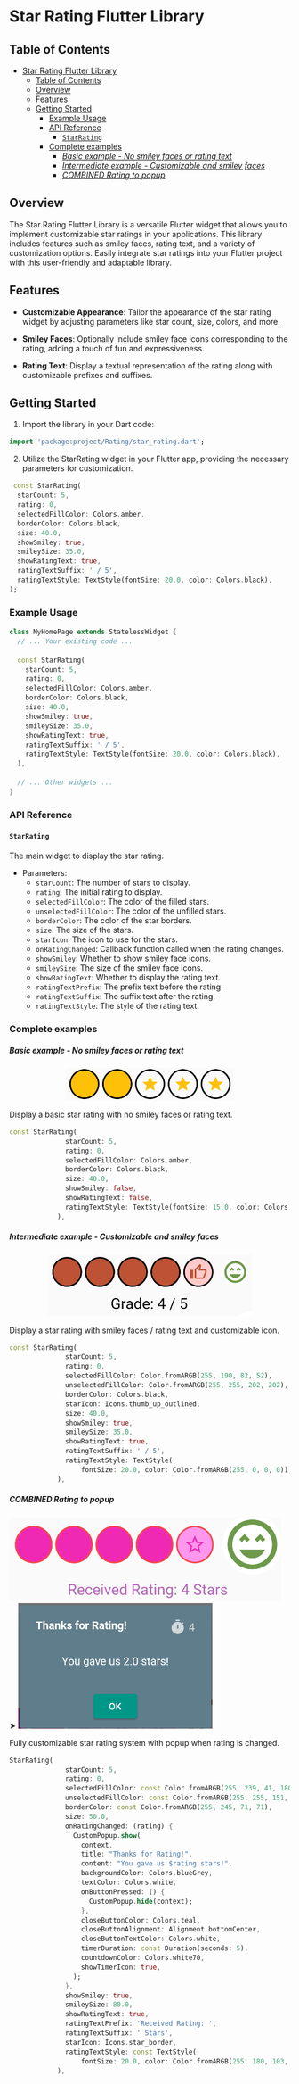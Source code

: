 
# Star Rating Flutter Library
## Table of Contents

- [Star Rating Flutter Library](#star-rating-flutter-library)
  - [Table of Contents](#table-of-contents)
  - [Overview](#overview)
  - [Features](#features)
  - [Getting Started](#getting-started)
    - [Example Usage](#example-usage)
    - [API Reference](#api-reference)
      - [`StarRating`](#starrating)
    - [Complete examples](#complete-examples)
        - [*Basic example - No smiley faces or rating text*](#basic-example---no-smiley-faces-or-rating-text)
        - [*Intermediate example - Customizable and smiley faces*](#intermediate-example---customizable-and-smiley-faces)
        - [*COMBINED Rating to popup*](#combined-rating-to-popup)

## Overview

The Star Rating Flutter Library is a versatile Flutter widget that allows you to implement customizable star ratings in your applications. This library includes features such as smiley faces, rating text, and a variety of customization options. Easily integrate star ratings into your Flutter project with this user-friendly and adaptable library.

## Features
- **Customizable Appearance**: Tailor the appearance of the star rating widget by adjusting parameters like star count, size, colors, and more.

- **Smiley Faces**: Optionally include smiley face icons corresponding to the rating, adding a touch of fun and expressiveness.

- **Rating Text**: Display a textual representation of the rating along with customizable prefixes and suffixes.

## Getting Started

1. Import the library in your Dart code:

  ```dart
  import 'package:project/Rating/star_rating.dart';
  ```

2. Utilize the StarRating widget in your Flutter app, providing the necessary parameters for customization.

```dart
 const StarRating(
  starCount: 5,
  rating: 0,
  selectedFillColor: Colors.amber,
  borderColor: Colors.black,
  size: 40.0,
  showSmiley: true,
  smileySize: 35.0,
  showRatingText: true,
  ratingTextSuffix: ' / 5',
  ratingTextStyle: TextStyle(fontSize: 20.0, color: Colors.black),
);
```

### Example Usage
```dart
class MyHomePage extends StatelessWidget {
  // ... Your existing code ...

  const StarRating(
    starCount: 5,
    rating: 0,
    selectedFillColor: Colors.amber,
    borderColor: Colors.black,
    size: 40.0,
    showSmiley: true,
    smileySize: 35.0,
    showRatingText: true,
    ratingTextSuffix: ' / 5',
    ratingTextStyle: TextStyle(fontSize: 20.0, color: Colors.black),
  ),

  // ... Other widgets ...
}
```

### API Reference

#### `StarRating`
The main widget to display the star rating.

- Parameters:
  - `starCount`: The number of stars to display.
  - `rating`: The initial rating to display.
  - `selectedFillColor`: The color of the filled stars.
  - `unselectedFillColor`: The color of the unfilled stars.
  - `borderColor`: The color of the star borders.
  - `size`: The size of the stars.
  - `starIcon`: The icon to use for the stars.
  - `onRatingChanged`: Callback function called when the rating changes.
  - `showSmiley`: Whether to show smiley face icons.
  - `smileySize`: The size of the smiley face icons.
  - `showRatingText`: Whether to display the rating text.
  - `ratingTextPrefix`: The prefix text before the rating.
  - `ratingTextSuffix`: The suffix text after the rating.
  - `ratingTextStyle`: The style of the rating text.

### Complete examples

##### *Basic example - No smiley faces or rating text*
<center>

![Intermediate example](/assets/doc/basic_rate.png)

</center>
Display a basic star rating with no smiley faces or rating text.

```dart
const StarRating(
              starCount: 5,
              rating: 0,
              selectedFillColor: Colors.amber,
              borderColor: Colors.black,
              size: 40.0,
              showSmiley: false,
              showRatingText: false,
              ratingTextStyle: TextStyle(fontSize: 15.0, color: Colors.black),
            ),
```

##### *Intermediate example - Customizable and smiley faces*
<center>

![Intermediate example](/assets/doc/intermediate_rate.png)

</center>

Display a star rating with smiley faces / rating text and customizable icon.

```dart
const StarRating(
              starCount: 5,
              rating: 0,
              selectedFillColor: Color.fromARGB(255, 190, 82, 52),
              unselectedFillColor: Color.fromARGB(255, 255, 202, 202),
              borderColor: Colors.black,
              starIcon: Icons.thumb_up_outlined,
              size: 40.0,
              showSmiley: true,
              smileySize: 35.0,
              showRatingText: true,
              ratingTextSuffix: ' / 5',
              ratingTextStyle: TextStyle(
                  fontSize: 20.0, color: Color.fromARGB(255, 0, 0, 0)),
            ),
```
##### *COMBINED Rating to popup*

![Image 1](/assets/doc/advanced_rate_1.png) ➤ ![Image 2](/assets/doc/advanced_rate_2.png)


Fully customizable star rating system with popup when rating is changed.

```dart
StarRating(
              starCount: 5,
              rating: 0,
              selectedFillColor: const Color.fromARGB(255, 239, 41, 180),
              unselectedFillColor: const Color.fromARGB(255, 255, 151, 238),
              borderColor: const Color.fromARGB(255, 245, 71, 71),
              size: 50.0,
              onRatingChanged: (rating) {
                CustomPopup.show(
                  context,
                  title: "Thanks for Rating!",
                  content: "You gave us $rating stars!",
                  backgroundColor: Colors.blueGrey,
                  textColor: Colors.white,
                  onButtonPressed: () {
                    CustomPopup.hide(context);
                  },
                  closeButtonColor: Colors.teal,
                  closeButtonAlignment: Alignment.bottomCenter,
                  closeButtonTextColor: Colors.white,
                  timerDuration: const Duration(seconds: 5),
                  countdownColor: Colors.white70,
                  showTimerIcon: true,
                );
              },
              showSmiley: true,
              smileySize: 80.0,
              showRatingText: true,
              ratingTextPrefix: 'Received Rating: ',
              ratingTextSuffix: ' Stars',
              starIcon: Icons.star_border,
              ratingTextStyle: const TextStyle(
                  fontSize: 20.0, color: Color.fromARGB(255, 180, 103, 184)),
            ),
```

